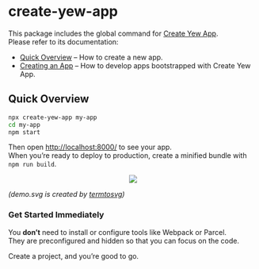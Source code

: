 # create-yew-app
This package includes the global command for [Create Yew App](https://github.com/jetli/create-yew-app). <br/>
Please refer to its documentation:

- [Quick Overview](https://github.com/jetli/create-yew-app#quick-overview) – How to create a new app.
- [Creating an App](https://github.com/jetli/create-yew-app#creating-an-app) – How to develop apps bootstrapped with Create Yew App.

## Quick Overview

```sh
npx create-yew-app my-app
cd my-app
npm start
```

Then open [http://localhost:8000/](http://localhost:8000/) to see your app.<br/>
When you’re ready to deploy to production, create a minified bundle with `npm run build`.

<p align='center'>
    <img src="https://github.com/jetli/create-yew-app/raw/master/packages/create-yew-app/demo.svg?sanitize=true" />
    
_(demo.svg is created by [termtosvg](https://github.com/nbedos/termtosvg))_
</p>

### Get Started Immediately

You **don’t** need to install or configure tools like Webpack or Parcel.<br>
They are preconfigured and hidden so that you can focus on the code.

Create a project, and you’re good to go.
